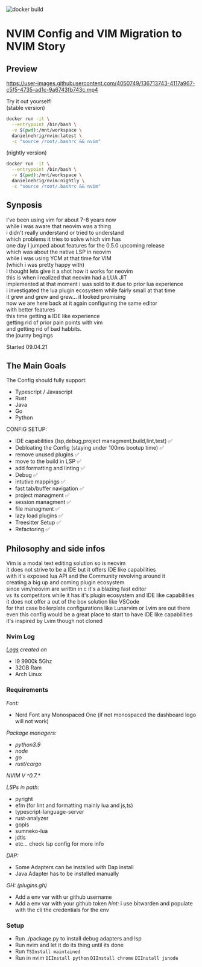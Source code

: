 ![docker build]( https://img.shields.io/github/workflow/status/danielnehrig/nvim/ci?label=build&logo=docker&style=plastic )

# NVIM Config and VIM Migration to NVIM Story

## Preview

https://user-images.githubusercontent.com/4050749/136713743-4117a967-c5f5-4735-ad1c-9a6743fb743c.mp4


Try it out yourself!  
(stable version)  
```bash
docker run -it \
  --entrypoint /bin/bash \
  -v $(pwd):/mnt/workspace \
  danielnehrig/nvim:latest \
  -c "source /root/.bashrc && nvim"
```
  
(nightly version)  
```bash
docker run -it \
  --entrypoint /bin/bash \
  -v $(pwd):/mnt/workspace \
  danielnehrig/nvim:nightly \
  -c "source /root/.bashrc && nvim"
```

## Synposis

I've been using vim for about 7-8 years now  
while i was aware that neovim was a thing  
i didn't really understand or tried to understand  
which problems it tries to solve which vim has  
one day I jumped about features for the 0.5.0 upcoming release  
which was about the native LSP in neovim  
while i was using YCM at that time for VIM  
(which i was pretty happy with)  
i thought lets give it a shot how it works for neovim  
this is when i realized that neovim had a LUA JIT  
implemented at that moment i was sold to it due to prior lua experience  
i investigated the lua plugin ecosystem while fairly small at that time  
it grew and grew and grew... it looked promising  
now we are here back at it again configuring the same editor  
with better features  
this time getting a IDE like experience  
getting rid of prior pain points with vim  
and getting rid of bad habbits.  
the journy begings

Started 09.04.21

## The Main Goals

The Config should fully support:

- Typescript / Javascript
- Rust
- Java
- Go
- Python

CONFIG SETUP:  

- IDE capabilities (lsp,debug,project managment,build,lint,test) ✅
- Debloating the Config (staying under 100ms bootup time) ✅
- remove unused plugins ✅
- move to the build in LSP ✅
- add formatting and linting ✅
- Debug ✅
- intutive mappings ✅
- fast tab/buffer navigation ✅
- project managment ✅
- session managment ✅
- file managment ✅
- lazy load plugins ✅
- Treesitter Setup ✅
- Refactoring ✅

## Philosophy and side infos

Vim is a modal text editing solution so is neovim  
it does not strive to be a IDE but it offers IDE like capabilities  
with it's exposed lua API and the Community revolving around it  
creating a big up and coming plugin ecosystem  
since vim/neovim are writtin in c it's a blazing fast editor  
vs its competitors 
while it has it's plugin ecosystem and IDE like capabilities  
it does not offer a out of the box solution like VSCode  
for that case boilerplate configurations like Lunarvim or Lvim are out there  
even this config would be a great place to start to have IDE like capabilities  
it's inspired by Lvim though not cloned  

### Nvim Log

*[Logs](./nvim.log) created on*
- i9 9900k 5Ghz
- 32GB Ram
- Arch Linux

### Requirements

*Font:*
- Nerd Font any Monospaced One (if not monospaced the dashboard logo will not work)

*Package managers:*
- *python3.9*
- *node*
- *go*
- *rust/cargo*

*NVIM V ^0.7.\**

*LSPs in path:*
- pyright
- efm (for lint and formatting mainly lua and js,ts)
- typescript-language-server
- rust-analyzer
- gopls
- sumneko-lua
- jdtls
- etc... check lsp config for more info

*DAP:*
- Some Adapters can be installed with Dap install
- Java Adapter has to be installed manually

*GH:* _(plugins.gh)_
- Add a env var with ur github username
- Add a env var with your github token
_hint:_ i use bitwarden and populate with the cli the credentials for the env

### Setup

- Run ./package.py to install debug adapters and lsp
- Run nvim and let it do its thing until its done
- Run `TSInstall maintained`
- Run in nvim `DIInstall python` `DIInstall chrome` `DIInstall jsnode`
